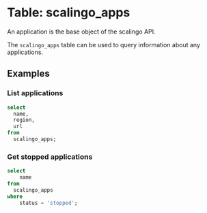 # Table: scalingo_apps

An application is the base object of the scalingo API.

The `scalingo_apps` table can be used to query information about any applications.

## Examples

### List applications

```sql
select
  name,
  region,
  url
from
  scalingo_apps;
```

### Get stopped applications

```sql
select
    name
from
  scalingo_apps
where
    status = 'stopped';
```
